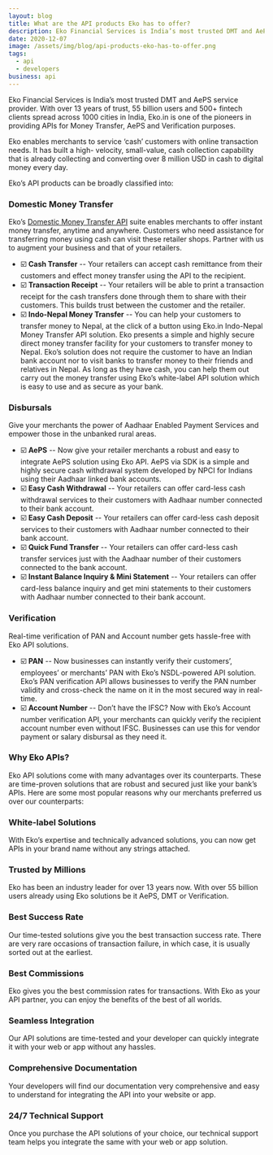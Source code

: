 ```yaml
---
layout: blog
title: What are the API products Eko has to offer?
description: Eko Financial Services is India’s most trusted DMT and AePS service provider. With over 13 years of trust, 55 billion users and 500+ fintech clients spread across 1000 cities in India, Eko.in is one of the pioneers in providing APIs for Money Transfer, AePS and Verification purposes.
date: 2020-12-07
image: /assets/img/blog/api-products-eko-has-to-offer.png
tags:
  - api
  - developers
business: api
---
```


Eko Financial Services is India’s most trusted DMT and AePS service provider. With over 13 years of trust, 55 billion users and 500+ fintech clients spread across 1000 cities in India, Eko.in is one of the pioneers in providing APIs for Money Transfer, AePS and Verification purposes.

Eko enables merchants to service ‘cash’ customers with online transaction needs. It has built a high- velocity, small-value, cash collection capability that is already collecting and converting over 8 million USD in cash to digital money every day.

Eko’s API products can be broadly classified into:


### Domestic Money Transfer

Eko’s [Domestic Money Transfer API](https://eko.in/developers/eps/domestic-money-transfer-api) suite enables merchants to offer instant money transfer, anytime and anywhere. Customers who need assistance for transferring money using cash can visit these retailer shops. Partner with us to augment your business and that of your retailers.

* :ballot_box_with_check: **Cash Transfer** -- Your retailers can accept cash remittance from their customers and effect money transfer using the API to the recipient.
* :ballot_box_with_check: **Transaction Receipt** -- Your retailers will be able to print a transaction receipt for the cash transfers done through them to share with their customers. This builds trust between the customer and the retailer.
* :ballot_box_with_check: **Indo-Nepal Money Transfer** -- You can help your customers to transfer money to Nepal, at the click of a button using Eko.in Indo-Nepal Money Transfer API solution. Eko presents a simple and highly secure direct money transfer facility for your customers to transfer money to Nepal. Eko’s solution does not require the customer to have an Indian bank account nor to visit banks to transfer money to their friends and relatives in Nepal. As long as they have cash, you can help them out carry out the money transfer using Eko’s white-label API solution which is easy to use and as secure as your bank.


### Disbursals

Give your merchants the power of Aadhaar Enabled Payment Services and empower those in the unbanked rural areas.

* :ballot_box_with_check: **AePS** -- Now give your retailer merchants a robust and easy to integrate AePS solution using Eko API. AePS via SDK is a simple and highly secure cash withdrawal system developed by NPCI for Indians using their Aadhaar linked bank accounts.
* :ballot_box_with_check: **Easy Cash Withdrawal** -- Your retailers can offer card-less cash withdrawal services to their customers with Aadhaar number connected to their bank account.
* :ballot_box_with_check: **Easy Cash Deposit** -- Your retailers can offer card-less cash deposit services to their customers with Aadhaar number connected to their bank account.
* :ballot_box_with_check: **Quick Fund Transfer** -- Your retailers can offer card-less cash transfer services just with the Aadhaar number of their customers connected to the bank account.
* :ballot_box_with_check: **Instant Balance Inquiry & Mini Statement** -- Your retailers can offer card-less balance inquiry and get mini statements to their customers with Aadhaar number connected to their bank account.


### Verification

Real-time verification of PAN and Account number gets hassle-free with Eko API solutions.

* :ballot_box_with_check: **PAN** -- Now businesses can instantly verify their customers’, employees’ or merchants’ PAN with Eko’s NSDL-powered API solution. Eko’s PAN verification API allows businesses to verify the PAN number validity and cross-check the name on it in the most secured way in real-time.
* :ballot_box_with_check: **Account Number** -- Don’t have the IFSC? Now with Eko’s Account number verification API, your merchants can quickly verify the recipient account number even without IFSC. Businesses can use this for vendor payment or salary disbursal as they need it.


### Why Eko APIs?

Eko API solutions come with many advantages over its counterparts. These are time-proven solutions that are robust and secured just like your bank’s APIs. Here are some most popular reasons why our merchants preferred us over our counterparts:


### White-label Solutions

With Eko’s expertise and technically advanced solutions, you can now get APIs in your brand name without any strings attached.


### Trusted by Millions

Eko has been an industry leader for over 13 years now. With over 55 billion users already using Eko solutions be it AePS, DMT or Verification.


### Best Success Rate

Our time-tested solutions give you the best transaction success rate. There are very rare occasions of transaction failure, in which case, it is usually sorted out at the earliest.


### Best Commissions

Eko gives you the best commission rates for transactions. With Eko as your API partner, you can enjoy the benefits of the best of all worlds.


### Seamless Integration

Our API solutions are time-tested and your developer can quickly integrate it with your web or app without any hassles.


### Comprehensive Documentation

Your developers will find our documentation very comprehensive and easy to understand for integrating the API into your website or app.


### 24/7 Technical Support

Once you purchase the API solutions of your choice, our technical support team helps you integrate the same with your web or app solution.
